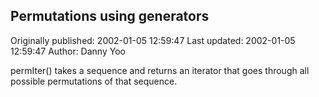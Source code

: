## Permutations using generators

Originally published: 2002-01-05 12:59:47
Last updated: 2002-01-05 12:59:47
Author: Danny Yoo

permIter() takes a sequence and returns an iterator that goes through all possible permutations of that sequence.